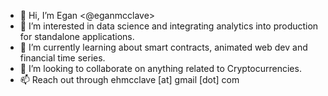 - 👋 Hi, I’m Egan <@eganmcclave>
- 👀 I’m interested in data science and integrating analytics into production for standalone applications.
- 🌱 I’m currently learning about smart contracts, animated web dev and financial time series.
- 💞️ I’m looking to collaborate on anything related to Cryptocurrencies.
- 📫 Reach out through ehmcclave [at] gmail [dot] com

<!---
eganmcclave/eganmcclave is a ✨ special ✨ repository because its `README.md` (this file) appears on your GitHub profile.
You can click the Preview link to take a look at your changes.
--->

